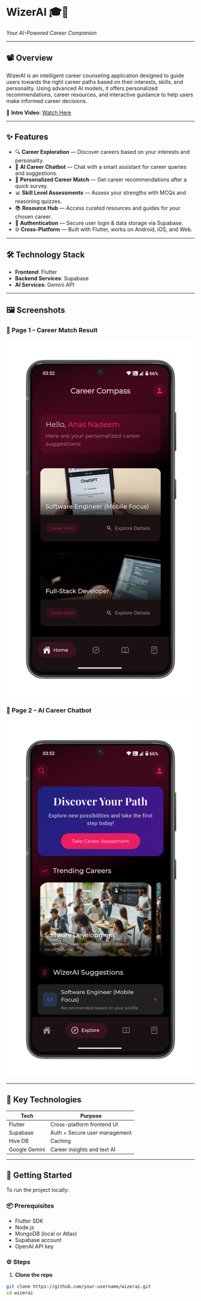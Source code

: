 # WizerAI 🎓🤖  
*Your AI-Powered Career Companion*

---

## 📽️ Overview

WizerAI is an intelligent career counseling application designed to guide users towards the right career paths based on their interests, skills, and personality. Using advanced AI models, it offers personalized recommendations, career resources, and interactive guidance to help users make informed career decisions.

🔗 **Intro Video**: [Watch Here]([https://youtube.com/shorts/RbVHbEclNJg])

---

## ✨ Features

- 🔍 **Career Exploration** — Discover careers based on your interests and personality.
- 🤖 **AI Career Chatbot** — Chat with a smart assistant for career queries and suggestions.
- 🧠 **Personalized Career Match** — Get career recommendations after a quick survey.
- 📊 **Skill Level Assessments** — Assess your strengths with MCQs and reasoning quizzes.
- 📚 **Resource Hub** — Access curated resources and guides for your chosen career.
- 🔐 **Authentication** — Secure user login & data storage via Supabase.
- 🌐 **Cross-Platform** — Built with Flutter, works on Android, iOS, and Web.

---

## 🛠️ Technology Stack

- **Frontend**: Flutter
- **Backend Services**: Supabase
- **AI Services**: Gemini API

---

## 🖼️ Screenshots

### 📱 Page 1 – Career Match Result
![Career Match](assets/screenshots/page1.png)

### 💬 Page 2 – AI Career Chatbot
![Career Chatbot](assets/screenshots/page2.png)

---

## 🔑 Key Technologies

| Tech         | Purpose                          |
|--------------|----------------------------------|
| Flutter      | Cross-platform frontend UI       |
| Supabase     | Auth + Secure user management    |
| Hive DB      | Caching                          |
| Google Gemini| Career insights and text AI      |

---

## 🚀 Getting Started

To run the project locally:

### 📦 Prerequisites

- Flutter SDK
- Node.js
- MongoDB (local or Atlas)
- Supabase account
- OpenAI API key

### ⚙️ Steps

1. **Clone the repo**

```bash
git clone https://github.com/your-username/wizerai.git
cd wizerai

